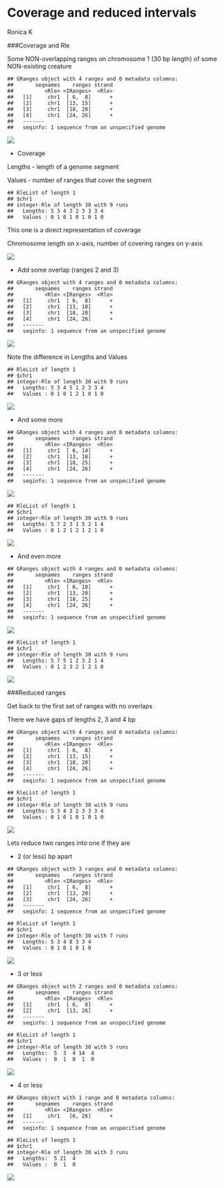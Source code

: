 # Coverage and reduced intervals
Ronica K  





###Coverage and Rle

Some NON-overlapping ranges on chromosome 1 (30 bp length) of some NON-existing creature


```
## GRanges object with 4 ranges and 0 metadata columns:
##       seqnames    ranges strand
##          <Rle> <IRanges>  <Rle>
##   [1]     chr1  [ 6,  8]      +
##   [2]     chr1  [13, 15]      +
##   [3]     chr1  [18, 20]      +
##   [4]     chr1  [24, 26]      +
##   -------
##   seqinfo: 1 sequence from an unspecified genome
```

![](Rle_Explained_files/figure-html/unnamed-chunk-3-1.png)<!-- -->

- Coverage 

Lengths - length of a genome segment 

Values - number of ranges that cover the segment


```
## RleList of length 1
## $chr1
## integer-Rle of length 30 with 9 runs
##   Lengths: 5 3 4 3 2 3 3 3 4
##   Values : 0 1 0 1 0 1 0 1 0
```


This one is a direct representation of coverage

Chromosome length on x-axis, number of covering ranges on y-axis

![](Rle_Explained_files/figure-html/unnamed-chunk-5-1.png)<!-- -->

- Add some overlap (ranges 2 and 3)


```
## GRanges object with 4 ranges and 0 metadata columns:
##       seqnames    ranges strand
##          <Rle> <IRanges>  <Rle>
##   [1]     chr1  [ 6,  8]      +
##   [2]     chr1  [13, 18]      +
##   [3]     chr1  [18, 20]      +
##   [4]     chr1  [24, 26]      +
##   -------
##   seqinfo: 1 sequence from an unspecified genome
```

![](Rle_Explained_files/figure-html/unnamed-chunk-7-1.png)<!-- -->

Note the difference in Lengths and Values 


```
## RleList of length 1
## $chr1
## integer-Rle of length 30 with 9 runs
##   Lengths: 5 3 4 5 1 2 3 3 4
##   Values : 0 1 0 1 2 1 0 1 0
```

![](Rle_Explained_files/figure-html/unnamed-chunk-9-1.png)<!-- -->


- And some more  


```
## GRanges object with 4 ranges and 0 metadata columns:
##       seqnames    ranges strand
##          <Rle> <IRanges>  <Rle>
##   [1]     chr1  [ 6, 14]      +
##   [2]     chr1  [13, 18]      +
##   [3]     chr1  [18, 25]      +
##   [4]     chr1  [24, 26]      +
##   -------
##   seqinfo: 1 sequence from an unspecified genome
```

![](Rle_Explained_files/figure-html/unnamed-chunk-11-1.png)<!-- -->


```
## RleList of length 1
## $chr1
## integer-Rle of length 30 with 9 runs
##   Lengths: 5 7 2 3 1 5 2 1 4
##   Values : 0 1 2 1 2 1 2 1 0
```

![](Rle_Explained_files/figure-html/unnamed-chunk-13-1.png)<!-- -->


- And even more  


```
## GRanges object with 4 ranges and 0 metadata columns:
##       seqnames    ranges strand
##          <Rle> <IRanges>  <Rle>
##   [1]     chr1  [ 6, 18]      +
##   [2]     chr1  [13, 20]      +
##   [3]     chr1  [18, 25]      +
##   [4]     chr1  [24, 26]      +
##   -------
##   seqinfo: 1 sequence from an unspecified genome
```

![](Rle_Explained_files/figure-html/unnamed-chunk-15-1.png)<!-- -->


```
## RleList of length 1
## $chr1
## integer-Rle of length 30 with 9 runs
##   Lengths: 5 7 5 1 2 3 2 1 4
##   Values : 0 1 2 3 2 1 2 1 0
```

![](Rle_Explained_files/figure-html/unnamed-chunk-17-1.png)<!-- -->


###Reduced ranges

Get back to the first set of ranges with no overlaps

There we have gaps of lengths 2, 3 and 4 bp

```
## GRanges object with 4 ranges and 0 metadata columns:
##       seqnames    ranges strand
##          <Rle> <IRanges>  <Rle>
##   [1]     chr1  [ 6,  8]      +
##   [2]     chr1  [13, 15]      +
##   [3]     chr1  [18, 20]      +
##   [4]     chr1  [24, 26]      +
##   -------
##   seqinfo: 1 sequence from an unspecified genome
```


```
## RleList of length 1
## $chr1
## integer-Rle of length 30 with 9 runs
##   Lengths: 5 3 4 3 2 3 3 3 4
##   Values : 0 1 0 1 0 1 0 1 0
```

![](Rle_Explained_files/figure-html/unnamed-chunk-20-1.png)<!-- -->

Lets reduce two ranges into one if they are 

- 2 (or less) bp apart


```
## GRanges object with 3 ranges and 0 metadata columns:
##       seqnames    ranges strand
##          <Rle> <IRanges>  <Rle>
##   [1]     chr1  [ 6,  8]      +
##   [2]     chr1  [13, 20]      +
##   [3]     chr1  [24, 26]      +
##   -------
##   seqinfo: 1 sequence from an unspecified genome
```


```
## RleList of length 1
## $chr1
## integer-Rle of length 30 with 7 runs
##   Lengths: 5 3 4 8 3 3 4
##   Values : 0 1 0 1 0 1 0
```

![](Rle_Explained_files/figure-html/unnamed-chunk-23-1.png)<!-- -->

- 3 or less


```
## GRanges object with 2 ranges and 0 metadata columns:
##       seqnames    ranges strand
##          <Rle> <IRanges>  <Rle>
##   [1]     chr1  [ 6,  8]      +
##   [2]     chr1  [13, 26]      +
##   -------
##   seqinfo: 1 sequence from an unspecified genome
```


```
## RleList of length 1
## $chr1
## integer-Rle of length 30 with 5 runs
##   Lengths:  5  3  4 14  4
##   Values :  0  1  0  1  0
```

![](Rle_Explained_files/figure-html/unnamed-chunk-26-1.png)<!-- -->

- 4 or less


```
## GRanges object with 1 range and 0 metadata columns:
##       seqnames    ranges strand
##          <Rle> <IRanges>  <Rle>
##   [1]     chr1   [6, 26]      +
##   -------
##   seqinfo: 1 sequence from an unspecified genome
```


```
## RleList of length 1
## $chr1
## integer-Rle of length 30 with 3 runs
##   Lengths:  5 21  4
##   Values :  0  1  0
```

![](Rle_Explained_files/figure-html/unnamed-chunk-29-1.png)<!-- -->
